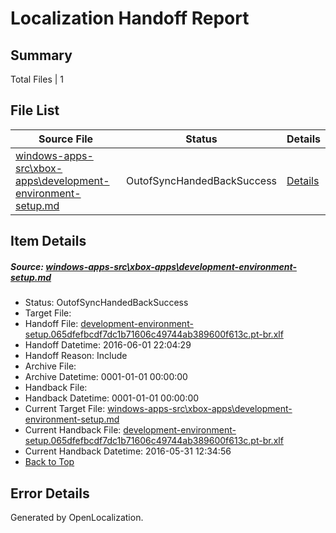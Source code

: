 # <a name='report-top'></a> Localization Handoff Report

## Summary
 Total Files | 1

## File List
 Source File | Status | Details 
 ----------- | ------ | ------- 
 [windows-apps-src\xbox-apps\development-environment-setup.md](https://github.com/Microsoft/windows-apps/blob/ed2a4ab4ae29e739d5048d5c928ae0d5878363dc/windows-apps-src/xbox-apps/development-environment-setup.md) | OutofSyncHandedBackSuccess | [Details](#e6fdd7bbab07f16d13a4c6399273ac47c62e30303822)

## Item Details
##### <a name='e6fdd7bbab07f16d13a4c6399273ac47c62e30303822'></a> Source: [windows-apps-src\xbox-apps\development-environment-setup.md](https://github.com/Microsoft/windows-apps/blob/ed2a4ab4ae29e739d5048d5c928ae0d5878363dc/windows-apps-src/xbox-apps/development-environment-setup.md)
* Status: OutofSyncHandedBackSuccess
* Target File: 
* Handoff File: [development-environment-setup.065dfefbcdf7dc1b71606c49744ab389600f613c.pt-br.xlf](https://github.com/Microsoft/WDG.handoff/blob/cbd45502b22f60a45866323e2be7e337b8d2b528/ol-handoff/Microsoft/windows-apps.pt-br/master/development-environment-setup.065dfefbcdf7dc1b71606c49744ab389600f613c.pt-br.xlf)
* Handoff Datetime: 2016-06-01 22:04:29
* Handoff Reason: Include
* Archive File: 
* Archive Datetime: 0001-01-01 00:00:00
* Handback File: 
* Handback Datetime: 0001-01-01 00:00:00
* Current Target File: [windows-apps-src\xbox-apps\development-environment-setup.md](https://github.com/Microsoft/windows-apps.pt-br/blob/ada805836c3479ab8aa6b2f72b4db9010e208812/windows-apps-src/xbox-apps/development-environment-setup.md)
* Current Handback File: [development-environment-setup.065dfefbcdf7dc1b71606c49744ab389600f613c.pt-br.xlf](https://github.com/Microsoft/WDG.handback/blob/54ba89e7241c18d09319524e8f814154f78b5af6/ol-handback/Microsoft/windows-apps.pt-br/master/development-environment-setup.065dfefbcdf7dc1b71606c49744ab389600f613c.pt-br.xlf)
* Current Handback Datetime: 2016-05-31 12:34:56
* [Back to Top](#report-top)


## Error Details

Generated by OpenLocalization.
